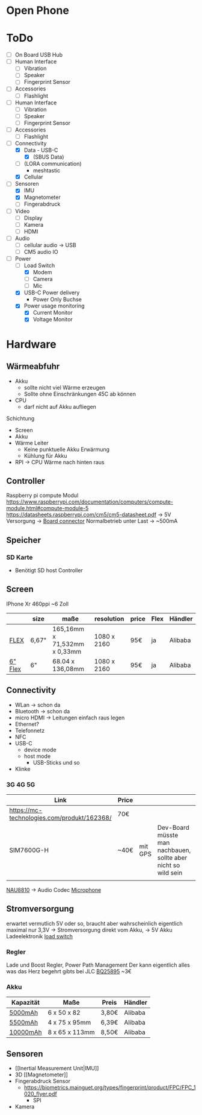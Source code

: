 # Open Phone

# ToDo
- [ ] On Board USB Hub
- [ ] Human Interface
	- [ ] Vibration
	- [ ] Speaker
	- [ ] Fingerprint Sensor
- [ ] Accessories
	- [ ] Flashlight
- [ ] Human Interface
	- [ ] Vibration
	- [ ] Speaker
	- [ ] Fingerprint Sensor
- [ ] Accessories
	- [ ] Flashlight
- [ ] Connectivity
	- [x] Data - USB-C
		- [x] (SBUS Data)
	- [ ] (LORA communication)
		- meshtastic
	- [x] Cellular
- [ ] Sensoren
	- [x] IMU
	- [x] Magnetometer
	- [ ] Fingerabdruck
- [ ] Video
	- [ ] Display
	- [ ] Kamera
	- [ ] HDMI
- [ ] Audio
	- [ ] cellular audio $\to$ USB
	- [ ] CM5 audio IO
- [ ] Power
	- [ ] Load Switch 
		- [x] Modem
		- [ ] Camera
		- [ ] Mic
	- [x] USB-C Power delivery
		- Power Only Buchse
	- [x] Power usage monitoring
		- [x] Current Monitor
		- [x] Voltage Monitor
# Hardware
## Wärmeabfuhr
- Akku
	- sollte nicht viel Wärme erzeugen
	- Sollte ohne Einschränkungen 45C ab können
- CPU
	- darf nicht auf Akku aufliegen

Schichtung
- Screen
- Akku
- Wärme Leiter
	- Keine punktuelle Akku Erwärmung
	- Kühlung für Akku
- RPI -> CPU Wärme nach hinten raus

## Controller
Raspberry pi compute Modul
https://www.raspberrypi.com/documentation/computers/compute-module.html#compute-module-5
https://datasheets.raspberrypi.com/cm5/cm5-datasheet.pdf
$\to$ 5V Versorgung
$\to$ [Board connector](https://www.mouser.de/ProductDetail/Amphenol-FCI/10164227-1001A1RLF?qs=MyNHzdoqoQIc%2Fqhi8q%2FTOw%3D%3D)
Normalbetrieb unter Last $\to$ ~500mA

## Speicher
### SD Karte
- Benötigt SD host Controller

## Screen
IPhone Xr 460ppi  ~6 Zoll



|                                                                                                                                                                         | size  | maße                         | resolution  | price | Flex | Händler |
| ----------------------------------------------------------------------------------------------------------------------------------------------------------------------- | ----- | ---------------------------- | ----------- | ----- | ---- | ------- |
| [FLEX](https://www.alibaba.com/product-detail/Super-Thin-6-67-inch-1080_1601047701892.html?spm=a2700.galleryofferlist.normal_offer.d_title.4c7013a07lG6Xn)              | 6,67" | 165,16mm x 71,532mm x 0,33mm | 1080 x 2160 | 95€   | ja   | Alibaba |
| [6" Flex](https://www.alibaba.com/product-detail/360-Degree-Bendable-6-Inch-Flexible_1600485553315.html?spm=a2700.galleryofferlist.normal_offer.d_title.4c7013a07lG6Xn) | 6"    | 68.04 x 136,08mm             | 1080 x 2160 | 95€   | ja   | Alibaba |

## Connectivity

- WLan $\to$ schon da
- Bluetooth $\to$  schon da
- micro HDMI $\to$ Leitungen einfach raus legen
- Ethernet?
- Telefonnetz
- NFC
- USB-C
	- device mode
	- host mode
		- USB-Sticks und so
- Klinke


### 3G 4G 5G

| Link                                        | Price |         |                                                                | Manual                                              |
| ------------------------------------------- | ----- | ------- | -------------------------------------------------------------- | --------------------------------------------------- |
| https://mc-technologies.com/produkt/162368/ | 70€   |         |                                                                |                                                     |
| SIM7600G-H                                  | ~40€  | mit GPS | Dev-Board müsste man nachbauen, sollte aber nicht so wild sein | https://fcc.report/FCC-ID/2AJYU-8PYA007/4857209.pdf |
|                                             |       |         |                                                                |                                                     |

[NAU8810](https://octopart.com/de/datasheet/nau8810yg-nuvoton-29622521 ) $\to$ Audio Codec
[Microphone](https://octopart.com/de/ics-40618-invensense-71346755)


## Stromversorgung
erwartet vermutlich 5V oder so, braucht aber wahrscheinlich eigentlich maximal nur 3,3V
$\to$ Stromversorgung direkt vom Akku,
$\to$ 5V Akku Ladeelektronik
[load switch](https://www.ti.com/lit/ds/symlink/tps22917.pdf?ts=1749349462384)

### Regler
Lade und Boost Regler, Power Path Management
Der kann eigentlich alles was das Herz begehrt
gibts bei JLC
[BQ25895](https://www.ti.com/lit/ds/symlink/bq25895.pdf) ~3€


### Akku

| Kapazität                                                                                                                                               | Maße           | Preis | Händler |
| ------------------------------------------------------------------------------------------------------------------------------------------------------- | -------------- | ----- | ------- |
| [5000mAh](https://www.alibaba.com/product-detail/Lithium-Polymer-ultra-Thin-Lipo-3_1868172466.html?spm=a2700.details.you_may_like.3.b10c349ePAwK8i)     | 6 x 50 x 82    | 3,80€ | Alibaba |
| [5500mAh](https://www.alibaba.com/product-detail/3-7-V-407595-5500mah-Factory_62168748778.html?spm=a2700.details.you_may_like.15.6f191303vtdQ68)        | 4 x 75 x 95mm  | 6,39€ | Alibaba |
| [10000mAh](https://www.alibaba.com/product-detail/8065113-3-7V-Lipo-Battery-10000mah_62109571526.html?spm=a2700.details.you_may_like.21.6f191303vtdQ68) | 8 x 65 x 113mm | 8,50€ | Alibaba |


## Sensoren

- [[Inertial Measurement Unit|IMU]]
- 3D [[Magnetometer]]
- Fingerabdruck Sensor
	- https://biometrics.mainguet.org/types/fingerprint/product/FPC/FPC_1020_flyer.pdf
		- SPI
- Kamera


